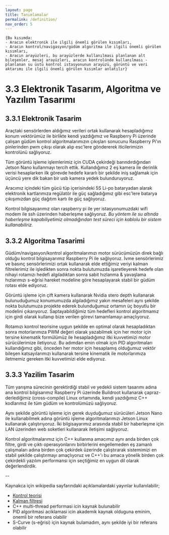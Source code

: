 ```yaml
---
layout: page
title: Tanımlamalar
permalink: /definition/
nav_order: 5
---
```


```
{Bu kısımda:
- Aracın elektronik ile ilgili önemli görülen kısımları,
- Aracın kontrol/navigasyon/güdüm algoritma ile ilgili önemli görülen kısımları, 
- Aracın arayüzleri, bu arayüzlerde kullanılması planlanan alt bileşenler, mesaj arayüzleri, aracın kontrolünde kullanılması - planlanan su üstü kontrol istasyonunun arayüzü, görüntü ve veri aktarımı ile ilgili önemli görülen kısımlar anlatılır}
```

# 3.3 **Elektronik Tasarım, Algoritma ve Yazılım Tasarımı**

## 3.3.1 Elektronik Tasarim

Araçtaki sensörlerden aldığımız verileri ortak kullanarak hesapladığımız konum vektörümüz ile birlikte kendi yazdığımız ve Raspberry Pi üzerinde çalışan güdüm kontrol algoritmalarımızın çıkışları sonucunu Raspberry Pi'ın pinlerinden pwm çıkışı olarak alıp esc'lere göndererek iticilerimizin kontrolünü sağlıyoruz.

Tüm görüntü işleme işlemlerimiz için CUDA çekirdeği barındırdığından Jetson Nano kullanmayı tercih ettik. Kullandığımız 2 eş kamera ile derinlik verisi hesaplarken ilk görevde hedefe kararlı bir şekilde iniş sağlamak için üçüncü yere dik bakan bir usb kamera yedek bulunduruyoruz.

Aracımız içindeki tüm gücü tüp içerisindeki 5S Li-po bataryadan alarak elektronik kartlarımıza regülatör ile güç sağladığımız gibi esc'lere batarya çıkışımızdan güç dağıtım kartı ile güç sağlıyoruz.


Kontrol bilgisayarımız olan raspberry pi ile yer istasyonumuzdaki wifi modem ile ssh üzerinden haberleşme sağlıyoruz. _Bu yöntem ile su altında haberleşme kapabiliyetimiz olmadığından test süreci için kablolu bir sistem kullanabiliriz._


## 3.3.2 Algoritma Tasarimi

Güdüm/navigasyon/kontrol algoritmalarımızı motor sürücümüzün direk bağlı olduğu kontrol bilgisayarımız Raspberry Pi ile sağlıyoruz. İvme sensörlerimiz ve basınç sensörlerimizi ortak kullanarak elde ettiğimiz veriyi kalman filtrelerimiz ile işledikten sonra nokta bulutumuzda işaretleyerek hedefe olan nihayi rotamızı hedefi algıladıktan sonra sabit hızlanma & yavaşlama hızlarımızı s-eğrisi hareket modeline göre hesaplayarak stabil bir güdüm rotası elde ediyoruz.

Görüntü işleme için çift kamera kullanarak Nvidia stero depth kullanarak bulunuduğumuz konumumuzda algıladığımız yakın mesafeleri aynı şekilde nokta bulutumuza projekte ederek bulunduğumuz ortamın üç boyutlu bir modelini çıkarıyoruz. Saptayabildiğimiz tüm hedefleri kontrol algoritmamız için girdi olarak kullanıp bize verilen görevi tamamlamayı amaçlıyoruz.

Rotamızı kontrol teorisine uygun şekilde en optimal olarak hesapladıktan sonra motorlarımıza PWM değeri olarak yazabilmek için her motor için tersine kinematik formülümüz ile hesapladığımız itki kuvvetimizi motor sürücülerimize iletiyoruz. Bu adımdan emin olmak için PID algoritmaları kullandığımız gibi, önceden her motor için hesaplamış olduğumuz vektör bileşen katsayılarımızı kullanarak tersine kinematik ile motorlarımıza iletmemiz gereken itki kuvvetimizi elde ediyoruz.


## 3.3.3 Yazilim Tasarim

Tüm yarışma sürecinin gerektirdiği stabil ve yedekli sistem tasarımı adına ana kontrol bilgisarımız Raspberry Pi üzerinde Buildroot kullanarak çapraz-derlediğimiz (cross-compile) Linux ortamında, kendi yazdığımız C++ kodlarımız ile tüm güdüm ve kontrolümüzü sağlıyoruz. 

Aynı şekilde görüntü işleme için gerek duyduğumuz sürücüleri Jetson Nano ile kullanabilmek adına görüntü işleme algoritmalarımızı Jetson Linux kullanarak çalıştırıyoruz. İki bilgisayarımız arasında stabil bir haberleşme için LAN üzerinden web soketleri kullanarak iletişimi sağlıyoruz.

Kontrol algoritmalarımız için C++ kullanma amacımız aynı anda birden çok filtre, girdi ve çıktı operasyonlarını birbirlerini engellemeden eş zamanlı çalışmaları adına birden çok çekirdek üzerinde çalıştırarak sistemimizi en stabil şekilde çalıştırmayı amaçlıyoruz ve C++'ı bu amaca yönelik birden çok çekirdekli yazılım performansı için seçtiğimiz en uygun dil olarak değerlendirdik.

--

Kaynakca için wikipedia sayfarındaki açıklamalardaki yayınlar kullanılabilir;

- [Kontrol teorisi](https://en.wikipedia.org/wiki/Control_theory)
- [Kalman filtresi](https://en.wikipedia.org/wiki/Kalman_filter)
- C++ multi-thread performasi icin kaynak bulunabilir
- PID algoritmasi aciklamasi icin akademik kaynak olduguna eminim, onemli bir referans olabilir
- S-Curve (s-eğrisi) için kaynak bulamadım, aynı şekilde iyi bir referans olabilir